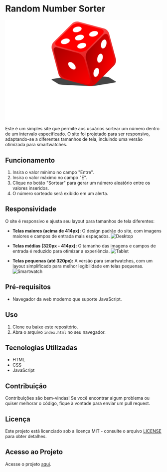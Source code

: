 # Random Number Sorter

![Preview](img/sort%201.png)

Este é um simples site que permite aos usuários sortear um número dentro de um intervalo especificado. O site foi projetado para ser responsivo, adaptando-se a diferentes tamanhos de tela, incluindo uma versão otimizada para smartwatches.

## Funcionamento

1. Insira o valor mínimo no campo "Entre".
2. Insira o valor máximo no campo "E".
3. Clique no botão "Sortear" para gerar um número aleatório entre os valores inseridos.
4. O número sorteado será exibido em um alerta.

## Responsividade

O site é responsivo e ajusta seu layout para tamanhos de tela diferentes:

- **Telas maiores (acima de 414px):** O design padrão do site, com imagens maiores e campos de entrada mais espaçados.
![Desktop](img/desktop.png)

- **Telas médias (320px - 414px):** O tamanho das imagens e campos de entrada é reduzido para otimizar a experiência.
![Tablet](img/tablet.png)

- **Telas pequenas (até 320px):** A versão para smartwatches, com um layout simplificado para melhor legibilidade em telas pequenas.
![Smartwatch](img/smartwatch.png)

## Pré-requisitos

- Navegador da web moderno que suporte JavaScript.

## Uso

1. Clone ou baixe este repositório.
2. Abra o arquivo `index.html` no seu navegador.

## Tecnologias Utilizadas

- HTML
- CSS
- JavaScript

## Contribuição

Contribuições são bem-vindas! Se você encontrar algum problema ou quiser melhorar o código, fique à vontade para enviar um pull request.

## Licença

Este projeto está licenciado sob a licença MIT - consulte o arquivo [LICENSE](LICENSE) para obter detalhes.

## Acesso ao Projeto

Acesse o projeto [aqui](https://github.com/Rodrigo2910b/-number-sorter).

